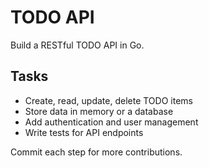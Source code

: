 # TODO API

Build a RESTful TODO API in Go.

## Tasks
- Create, read, update, delete TODO items
- Store data in memory or a database
- Add authentication and user management
- Write tests for API endpoints

Commit each step for more contributions.
